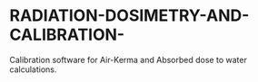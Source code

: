 # RADIATION-DOSIMETRY-AND-CALIBRATION-
Calibration software for Air-Kerma and Absorbed dose to water calculations.
